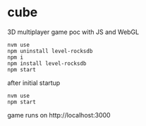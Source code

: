 # cube

3D multiplayer game poc with JS and WebGL

```
nvm use
npm uninstall level-rocksdb
npm i
npm install level-rocksdb
npm start
```

after initial startup

```
nvm use
npm start
```

game runs on http://localhost:3000
